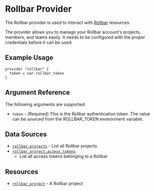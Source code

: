 Rollbar Provider
================

The Rollbar provider is used to interact with [Rollbar](https://rollbar.com)
resources.

The provider allows you to manage your Rollbar account's projects, members, and
teams easily. It needs to be configured with the proper credentials before it
can be used.


Example Usage
-------------

```hcl
provider "rollbar" {
  token = var.rollbar_token
}
```

Argument Reference
------------------

The following arguments are supported:

* `token` - (Required) This is the Rollbar authentication token. The value can be
  sourced from the ROLLBAR_TOKEN environment variable.


Data Sources
------------

* [`rollbar_projects`](data_source/rollbar_projects.md) - List all Rollbar
  projects
* [`rollbar_project_access_tokens`](data_source/rollbar_project_access_tokens.md)
  - List all access tokens belonging to a Rollbar


Resources
---------

* [`rollbar_project`](resource/rollbar_project.md) - A Rollbar project

